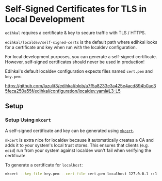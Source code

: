 # Self-Signed Certificates for TLS in Local Development

`edihkal` requires a certificate & key to secure traffic with TLS / HTTPS.

`edihkal/localdev/self-signed-certs` is the default path where edihkal looks for a certificate and key when run with the localdev configuration.

For local development purposes, you can generate a self-signed certificate. However, self-signed certificates should never be used in production!

Edihkal's default localdev configuration expects files named `cert.pem` and `key.pem`:

https://github.com/lazulit3/edihkal/blob/a7f5a8233e3a425e4acd894b0ac35feca250a55f/edihkal/configuration/localdev.yaml#L3-L5

## Setup

### Setup Using `mkcert`

A self-signed certificate and key can be generated using [`mkcert`](https://github.com/FiloSottile/mkcert).

`mkcert` is extra nice for localdev because it automatically creates a CA and adds it to your system's local trust stores. This ensures that clients (e.g. `edid`) run from your system against localdev won't fail when verifying the certificate.

To generate a certificate for `localhost`:

```sh
mkcert --key-file key.pem --cert-file cert.pem localhost 127.0.0.1 ::1
```

